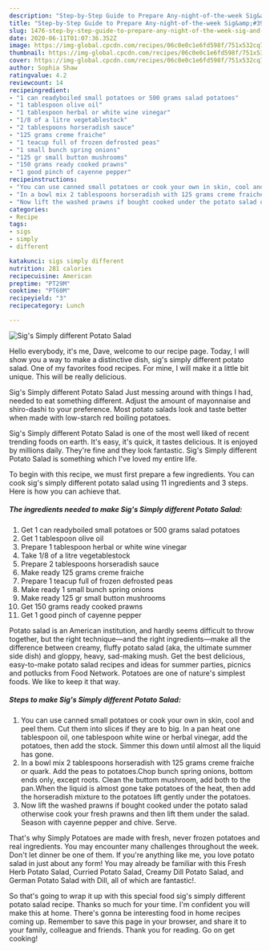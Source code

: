 ```yaml
---
description: "Step-by-Step Guide to Prepare Any-night-of-the-week Sig&amp;#39;s Simply different Potato Salad"
title: "Step-by-Step Guide to Prepare Any-night-of-the-week Sig&amp;#39;s Simply different Potato Salad"
slug: 1476-step-by-step-guide-to-prepare-any-night-of-the-week-sig-and-39-s-simply-different-potato-salad
date: 2020-06-11T01:07:36.352Z
image: https://img-global.cpcdn.com/recipes/06c0e0c1e6fd598f/751x532cq70/sigs-simply-different-potato-salad-recipe-main-photo.jpg
thumbnail: https://img-global.cpcdn.com/recipes/06c0e0c1e6fd598f/751x532cq70/sigs-simply-different-potato-salad-recipe-main-photo.jpg
cover: https://img-global.cpcdn.com/recipes/06c0e0c1e6fd598f/751x532cq70/sigs-simply-different-potato-salad-recipe-main-photo.jpg
author: Sophia Shaw
ratingvalue: 4.2
reviewcount: 14
recipeingredient:
- "1 can readyboiled small potatoes or 500 grams salad potatoes"
- "1 tablespoon olive oil"
- "1 tablespoon herbal or white wine vinegar"
- "1/8 of a litre vegetablestock"
- "2 tablespoons horseradish sauce"
- "125 grams creme fraiche"
- "1 teacup full of frozen defrosted peas"
- "1 small bunch spring onions"
- "125 gr small button mushrooms"
- "150 grams ready cooked prawns"
- "1 good pinch of cayenne pepper"
recipeinstructions:
- "You can use canned small potatoes or cook your own in skin, cool and peel them. Cut them into slices if they are to big. In a pan heat one tablespoon oil, one tablespoon white wine or herbal vinegar, add the potatoes, then add the stock. Simmer this down until almost all the liquid has gone."
- "In a bowl mix 2 tablespoons horseradish with 125 grams creme fraiche or quark. Add the peas to potatoes.Chop bunch spring onions, bottom ends only, except roots. Clean the buttom mushroom, add both to the pan.When the liquid is almost gone take potatoes of the heat, then add the horseradish mixture to the potatoes lift gently under the potatoes."
- "Now lift the washed prawns if bought cooked under the potato salad otherwise cook your fresh prawns and then lift them under the salad. Season with cayenne pepper and chive. Serve."
categories:
- Recipe
tags:
- sigs
- simply
- different

katakunci: sigs simply different 
nutrition: 281 calories
recipecuisine: American
preptime: "PT29M"
cooktime: "PT60M"
recipeyield: "3"
recipecategory: Lunch

---
```



![Sig&#39;s Simply different Potato Salad](https://img-global.cpcdn.com/recipes/06c0e0c1e6fd598f/751x532cq70/sigs-simply-different-potato-salad-recipe-main-photo.jpg)

Hello everybody, it's me, Dave, welcome to our recipe page. Today, I will show you a way to make a distinctive dish, sig&#39;s simply different potato salad. One of my favorites food recipes. For mine, I will make it a little bit unique. This will be really delicious.

Sig&#39;s Simply different Potato Salad Just messing around with things I had, needed to eat something different. Adjust the amount of mayonnaise and shiro-dashi to your preference. Most potato salads look and taste better when made with low-starch red boiling potatoes.

Sig&#39;s Simply different Potato Salad is one of the most well liked of recent trending foods on earth. It's easy, it's quick, it tastes delicious. It is enjoyed by millions daily. They're fine and they look fantastic. Sig&#39;s Simply different Potato Salad is something which I've loved my entire life.


To begin with this recipe, we must first prepare a few ingredients. You can cook sig&#39;s simply different potato salad using 11 ingredients and 3 steps. Here is how you can achieve that.

<!--inarticleads1-->

##### The ingredients needed to make Sig&#39;s Simply different Potato Salad:

1. Get 1 can readyboiled small potatoes or 500 grams salad potatoes
1. Get 1 tablespoon olive oil
1. Prepare 1 tablespoon herbal or white wine vinegar
1. Take 1/8 of a litre vegetablestock
1. Prepare 2 tablespoons horseradish sauce
1. Make ready 125 grams creme fraiche
1. Prepare 1 teacup full of frozen defrosted peas
1. Make ready 1 small bunch spring onions
1. Make ready 125 gr small button mushrooms
1. Get 150 grams ready cooked prawns
1. Get 1 good pinch of cayenne pepper


Potato salad is an American institution, and hardly seems difficult to throw together, but the right technique—and the right ingredients—make all the difference between creamy, fluffy potato salad (aka, the ultimate summer side dish) and gloppy, heavy, sad-making mush. Get the best delicious, easy-to-make potato salad recipes and ideas for summer parties, picnics and potlucks from Food Network. Potatoes are one of nature&#39;s simplest foods. We like to keep it that way. 

<!--inarticleads2-->

##### Steps to make Sig&#39;s Simply different Potato Salad:

1. You can use canned small potatoes or cook your own in skin, cool and peel them. Cut them into slices if they are to big. In a pan heat one tablespoon oil, one tablespoon white wine or herbal vinegar, add the potatoes, then add the stock. Simmer this down until almost all the liquid has gone.
1. In a bowl mix 2 tablespoons horseradish with 125 grams creme fraiche or quark. Add the peas to potatoes.Chop bunch spring onions, bottom ends only, except roots. Clean the buttom mushroom, add both to the pan.When the liquid is almost gone take potatoes of the heat, then add the horseradish mixture to the potatoes lift gently under the potatoes.
1. Now lift the washed prawns if bought cooked under the potato salad otherwise cook your fresh prawns and then lift them under the salad. Season with cayenne pepper and chive. Serve.


That&#39;s why Simply Potatoes are made with fresh, never frozen potatoes and real ingredients. You may encounter many challenges throughout the week. Don&#39;t let dinner be one of them. If you&#39;re anything like me, you love potato salad in just about any form! You may already be familiar with this Fresh Herb Potato Salad, Curried Potato Salad, Creamy Dill Potato Salad, and German Potato Salad with Dill, all of which are fantastic!. 

So that's going to wrap it up with this special food sig&#39;s simply different potato salad recipe. Thanks so much for your time. I'm confident you will make this at home. There's gonna be interesting food in home recipes coming up. Remember to save this page in your browser, and share it to your family, colleague and friends. Thank you for reading. Go on get cooking!
